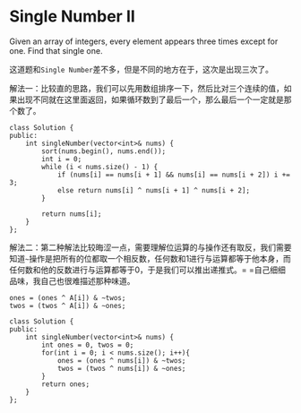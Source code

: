 Single Number II
=======
Given an array of integers, every element appears three times except for one. Find that single one.

这道题和`Single Number`差不多，但是不同的地方在于，这次是出现三次了。

解法一：比较直的思路，我们可以先用数组排序一下，然后比对三个连续的值，如果出现不同就在这里面返回，如果循环数到了最后一个，那么最后一个一定就是那个数了。

```
class Solution {
public:
    int singleNumber(vector<int>& nums) {
        sort(nums.begin(), nums.end());
        int i = 0;
        while (i < nums.size() - 1) {
            if (nums[i] == nums[i + 1] && nums[i] == nums[i + 2]) i += 3;
            else return nums[i] ^ nums[i + 1] ^ nums[i + 2];
        }

        return nums[i];
    }
};
```

解法二：第二种解法比较晦涩一点，需要理解位运算的与操作还有取反，我们需要知道`~`操作是把所有的位都取一个相反数，任何数和1进行与运算都等于他本身，而任何数和他的反数进行与运算都等于0，于是我们可以推出递推式。= =自己细细品味，我自己也很难描述那种味道。

```
ones = (ones ^ A[i]) & ~twos;
twos = (twos ^ A[i]) & ~ones;
```

```
class Solution {
public:
    int singleNumber(vector<int>& nums) {
        int ones = 0, twos = 0;
        for(int i = 0; i < nums.size(); i++){
            ones = (ones ^ nums[i]) & ~twos;
            twos = (twos ^ nums[i]) & ~ones;
        }
        return ones;
    }
};
```

